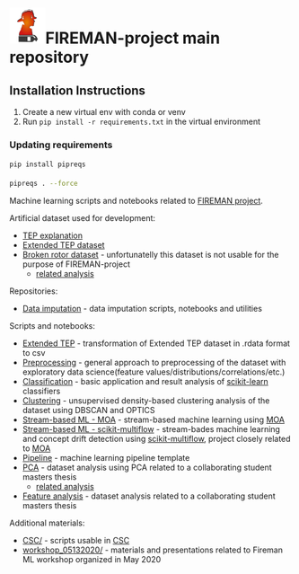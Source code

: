 # <img src="https://github.com/5uperpalo/FIREMAN-project/blob/master/images/logo-fireman.png" height="64" />FIREMAN-project main repository

## Installation Instructions

1. Create a new virtual env with conda or venv
2. Run `pip install -r requirements.txt` in the virtual environment

### Updating requirements
```bash
pip install pipreqs

pipreqs . --force
```

Machine learning scripts and notebooks related to [FIREMAN project](https://fireman-project.eu/).

Artificial dataset used for development:
* [TEP explanation](https://medium.com/@mrunal68/tennessee-eastman-process-simulation-data-for-anomaly-detection-evaluation-d719dc133a7f)
* [Extended TEP dataset](https://dataverse.harvard.edu/dataset.xhtml?persistentId=doi:10.7910/DVN/6C3JR1)
* [Broken rotor dataset](https://ieee-dataport.org/open-access/experimental-database-detecting-and-diagnosing-rotor-broken-bar-three-phase-induction) - unfortunatelly this dataset is not usable for the purpose of FIREMAN-project
  * [related analysis](https://github.com/5uperpalo/FIREMAN-project/tree/master/broken_rotor.ipynb)

Repositories:
* [Data imputation](https://github.com/5uperpalo/FIREMAN-project_imputation) - data imputation scripts, notebooks and utilities

Scripts and notebooks:
* [Extended TEP](https://github.com/5uperpalo/FIREMAN-project/tree/master/fireman_extended_tep.ipynb) - transformation of Extended TEP dataset in .rdata format to csv
* [Preprocessing](https://github.com/5uperpalo/FIREMAN-project/tree/master/fireman_dataset_preprocessing_general_approach.ipynb) - general approach to preprocessing of the dataset with exploratory data science(feature values/distributions/correlations/etc.)
* [Classification](https://github.com/5uperpalo/FIREMAN-project/tree/master/fireman_classification.ipynb) - basic application and result analysis of [scikit-learn](https://scikit-learn.org/stable/) classifiers
* [Clustering](https://github.com/5uperpalo/FIREMAN-project/tree/master/fireman_density-based_analysis.ipynb) - unsupervised density-based clustering analysis of the dataset using DBSCAN and OPTICS
* [Stream-based ML - MOA](https://github.com/5uperpalo/FIREMAN-project/tree/master/fireman_moa_analysis.ipynb) - stream-based machine learning using [MOA](https://moa.cms.waikato.ac.nz/)
* [Stream-based ML - scikit-multiflow](https://github.com/5uperpalo/FIREMAN-project/tree/master/fireman_streamML_and_concept_drift_detection.ipynb) - stream-bades machine learning and concept drift detection using [scikit-multiflow](https://scikit-multiflow.github.io/), project closely related to [MOA](https://moa.cms.waikato.ac.nz/)
* [Pipeline](https://github.com/5uperpalo/FIREMAN-project/tree/master/fireman_pipeline.ipynb) - machine learning pipeline template
* [PCA](https://github.com/5uperpalo/FIREMAN-project/tree/master/PCAcode_PekkaR.ipynb) - dataset analysis using PCA related to a collaborating student masters thesis
  * [related analysis](https://github.com/5uperpalo/FIREMAN-project/tree/master/Tennessee_Variables_PekkaR.ipynb)
* [Feature analysis](https://github.com/5uperpalo/FIREMAN-project/tree/master/Tennessee_Variables_PekkaR.ipynb) - dataset analysis related to a collaborating student masters thesis

Additional materials:
* [CSC/](https://github.com/5uperpalo/FIREMAN-project/tree/master/CSC) - scripts usable in [CSC](https://research.csc.fi/)
* [workshop_05132020/](https://github.com/5uperpalo/FIREMAN-project/tree/master/workshop_05132020) - materials and presentations related to Fireman ML workshop organized in May 2020
